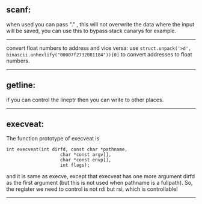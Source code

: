 ## scanf:

when used you can pass "." , this will not overwrite the data where the input will be saved, you can use this to bypass stack canarys for example.

---

convert float numbers to address and vice versa:
use `struct.unpack('>d', binascii.unhexlify("00007f2732081184"))[0]` to convert addresses to float numbers.

---

## getline:

if you can control the lineptr then you can write to other places.

---

## execveat:

The function prototype of execveat is

```
int execveat(int dirfd, const char *pathname,
                    char *const argv[],
                    char *const envp[],
                    int flags);
```

and it is same as execve, except that execveat has one more argument dirfd as the first argument (but this is not used when pathname is a fullpath).
So, the register we need to control is not rdi but rsi, which is controllable!

---

